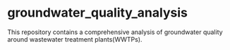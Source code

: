 # groundwater_quality_analysis
This repository contains a comprehensive analysis of groundwater quality around wastewater treatment plants(WWTPs).
